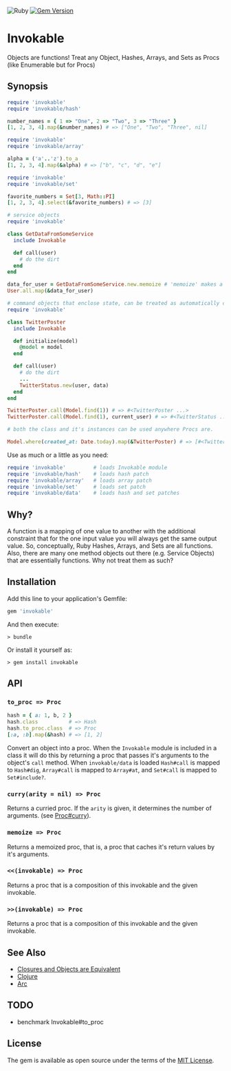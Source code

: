 ![Ruby](https://github.com/delonnewman/invokable/workflows/Ruby/badge.svg)
[![Gem Version](https://badge.fury.io/rb/invokable.svg)](https://badge.fury.io/rb/invokable)

# Invokable

Objects are functions! Treat any Object, Hashes, Arrays, and Sets as Procs (like Enumerable but for Procs)

## Synopsis

```ruby
require 'invokable'
require 'invokable/hash'

number_names = { 1 => "One", 2 => "Two", 3 => "Three" }
[1, 2, 3, 4].map(&number_names) # => ["One", "Two", "Three", nil]
```

```ruby
require 'invokable'
require 'invokable/array'

alpha = ('a'..'z').to_a
[1, 2, 3, 4].map(&alpha) # => ["b", "c", "d", "e"]
```

```ruby
require 'invokable'
require 'invokable/set'

favorite_numbers = Set[3, Math::PI]
[1, 2, 3, 4].select(&favorite_numbers) # => [3]
```

```ruby
# service objects
require 'invokable'

class GetDataFromSomeService
  include Invokable

  def call(user)
    # do the dirt
  end
end

data_for_user = GetDataFromSomeService.new.memoize # 'memoize' makes a proc that caches results
User.all.map(&data_for_user)
```
```ruby
# command objects that enclose state, can be treated as automatically curried functions.
require 'invokable'

class TwitterPoster
  include Invokable

  def initialize(model)
    @model = model
  end

  def call(user)
    # do the dirt
    ...
    TwitterStatus.new(user, data)
  end
end

TwitterPoster.call(Model.find(1)) # => #<TwitterPoster ...>
TwitterPoster.call(Model.find(1), current_user) # => #<TwitterStatus ...>

# both the class and it's instances can be used anywhere Procs are.

Model.where(created_at: Date.today).map(&TwitterPoster) # => [#<TwitterPoster ...>, ...]
```

Use as much or a little as you need:

```ruby
require 'invokable'         # loads Invokable module
require 'invokable/hash'    # loads hash patch
require 'invokable/array'   # loads array patch
require 'invokable/set'     # loads set patch
require 'invokable/data'    # loads hash and set patches
```

## Why?

A function is a mapping of one value to another with the additional constraint that for the one input value you will
always get the same output value. So, conceptually, Ruby Hashes, Arrays, and Sets are all functions. Also, there are
many one method objects out there (e.g. Service Objects) that are essentially functions. Why not treat them as such?

## Installation

Add this line to your application's Gemfile:

```ruby
gem 'invokable'
```

And then execute:

    > bundle

Or install it yourself as:

    > gem install invokable

## API

### `to_proc => Proc`

```ruby
hash = { a: 1, b, 2 }
hash.class          # => Hash
hash.to_proc.class  # => Proc
[:a, :b].map(&hash) # => [1, 2]
```

Convert an object into a proc. When the `Invokable` module is included in a class it will do this by
returning a proc that passes it's arguments to the object's `call` method. When `invokable/data` is
loaded `Hash#call` is mapped to `Hash#dig`, `Array#call` is mapped to `Array#at`, and `Set#call`
is mapped to `Set#include?`.

### `curry(arity = nil) => Proc`

Returns a curried proc. If the `arity` is given, it determines the number of arguments.
(see [Proc#curry](https://ruby-doc.org/core-2.7.0/Proc.html#method-i-curry)).

### `memoize => Proc`

Returns a memoized proc, that is, a proc that caches it's return values by it's arguments.

### `<<(invokable) => Proc`

Returns a proc that is a composition of this invokable and the given invokable.

### `>>(invokable) => Proc`

Returns a proc that is a composition of this invokable and the given invokable.

## See Also

  - [Closures and Objects are Equivalent](http://wiki.c2.com/?ClosuresAndObjectsAreEquivalent)
  - [Clojure](https://clojure.org)
  - [Arc](http://www.arclanguage.org)

## TODO

  - benchmark Invokable#to_proc

## License

The gem is available as open source under the terms of the [MIT License](https://opensource.org/licenses/MIT).
